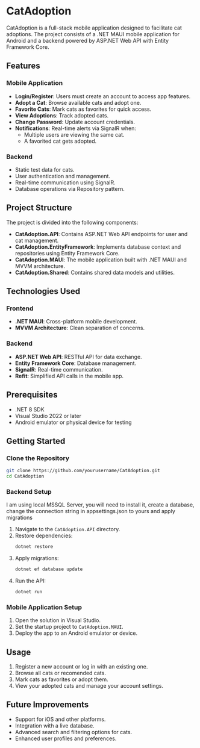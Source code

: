 # CatAdoption

CatAdoption is a full-stack mobile application designed to facilitate cat adoptions. The project consists of a .NET MAUI mobile application for Android and a backend powered by ASP.NET Web API with Entity Framework Core.

## Features

### Mobile Application

- **Login/Register**: Users must create an account to access app features.
- **Adopt a Cat**: Browse available cats and adopt one.
- **Favorite Cats**: Mark cats as favorites for quick access.
- **View Adoptions**: Track adopted cats.
- **Change Password**: Update account credentials.
- **Notifications**: Real-time alerts via SignalR when:
  - Multiple users are viewing the same cat.
  - A favorited cat gets adopted.

### Backend

- Static test data for cats.
- User authentication and management.
- Real-time communication using SignalR.
- Database operations via Repository pattern.

## Project Structure

The project is divided into the following components:

- **CatAdoption.API**: Contains ASP.NET Web API endpoints for user and cat management.
- **CatAdoption.EntityFramework**: Implements database context and repositories using Entity Framework Core.
- **CatAdoption.MAUI**: The mobile application built with .NET MAUI and MVVM architecture.
- **CatAdoption.Shared**: Contains shared data models and utilities.

## Technologies Used

### Frontend

- **.NET MAUI**: Cross-platform mobile development.
- **MVVM Architecture**: Clean separation of concerns.

### Backend

- **ASP.NET Web API**: RESTful API for data exchange.
- **Entity Framework Core**: Database management.
- **SignalR**: Real-time communication.
- **Refit**: Simplified API calls in the mobile app.

## Prerequisites

- .NET 8 SDK
- Visual Studio 2022 or later
- Android emulator or physical device for testing

## Getting Started

### Clone the Repository

```bash
git clone https://github.com/yourusername/CatAdoption.git
cd CatAdoption
```

### Backend Setup

I am using local MSSQL Server, you will need to install it, create a database, change the connection string in appsettings.json to yours and apply migrations

1. Navigate to the `CatAdoption.API` directory.
2. Restore dependencies:
   ```bash
   dotnet restore
   ```
3. Apply migrations:
   ```bash
   dotnet ef database update
   ```
4. Run the API:
   ```bash
   dotnet run
   ```

### Mobile Application Setup

1. Open the solution in Visual Studio.
2. Set the startup project to `CatAdoption.MAUI`.
3. Deploy the app to an Android emulator or device.

## Usage

1. Register a new account or log in with an existing one.
2. Browse all cats or recomended cats.
3. Mark cats as favorites or adopt them.
4. View your adopted cats and manage your account settings.

## Future Improvements

- Support for iOS and other platforms.
- Integration with a live database.
- Advanced search and filtering options for cats.
- Enhanced user profiles and preferences.



